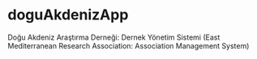 # doguAkdenizApp
Doğu Akdeniz Araştırma Derneği: Dernek Yönetim Sistemi 
(East Mediterranean Research Association: Association Management System) 
